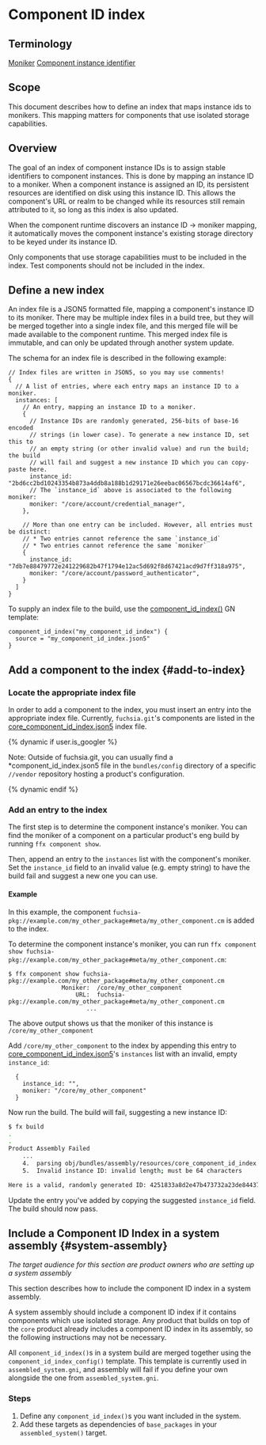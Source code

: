 # Component ID index

## Terminology

[Moniker](/docs/glossary?style=box#moniker)
[Component instance identifier](/docs/glossary?style=box#component-instance-identifier)

## Scope

This document describes how to define an index that maps instance ids to
monikers. This mapping matters for components that use isolated storage
capabilities.

## Overview

The goal of an index of component instance IDs is to assign stable identifiers
to component instances. This is done by mapping an instance ID to a moniker.
When a component instance is assigned an ID, its persistent resources are
identified on disk using this instance ID. This allows the component's URL or
realm to be changed while its resources still remain attributed to it, so long
as this index is also updated.

When the component runtime discovers an instance ID -> moniker mapping, it
automatically moves the component instance's existing storage directory to be
keyed under its instance ID.

Only components that use storage capabilities must to be included in the
index. Test components should not be included in the index.

## Define a new index

An index file is a JSON5 formatted file, mapping a component's instance ID to
its moniker. There may be multiple index files in a build tree, but they will
be merged together into a single index file, and this merged file will be made
available to the component runtime. This merged index file is immutable, and
can only be updated through another system update.

The schema for an index file is described in the following example:

```json5
// Index files are written in JSON5, so you may use comments!
{
  // A list of entries, where each entry maps an instance ID to a moniker.
  instances: [
    // An entry, mapping an instance ID to a moniker.
    {
      // Instance IDs are randomly generated, 256-bits of base-16 encoded
      // strings (in lower case). To generate a new instance ID, set this to
      // an empty string (or other invalid value) and run the build; the build
      // will fail and suggest a new instance ID which you can copy-paste here.
      instance_id: "2bd6cc2bd10243354b873a4ddb8a188b1d29171e26eebac06567bcdc36614af6",
      // The `instance_id` above is associated to the following moniker:
      moniker: "/core/account/credential_manager",
    },

    // More than one entry can be included. However, all entries must be distinct:
    // * Two entries cannot reference the same `instance_id`
    // * Two entries cannot reference the same `moniker`
    {
      instance_id: "7db7e88479772e241229682b47f1794e12ac5d692f8d67421acd9d7ff318a975",
      moniker: "/core/account/password_authenticator",
    }
  ]
}
```

To supply an index file to the build, use the
[component_id_index()](/build/component/component_id_index.gni) GN template:

```gn
component_id_index("my_component_id_index") {
  source = "my_component_id_index.json5"
}
```

## Add a component to the index {#add-to-index}

### Locate the appropriate index file

In order to add a component to the index, you must insert an entry into the
appropriate index file. Currently, `fuchsia.git`'s components are listed in the
[core_component_id_index.json5](/src/sys/core/core_component_id_index.json5)
index file.

{% dynamic if user.is_googler %}

Note: Outside of fuchsia.git, you can usually find a *component_id_index.json5
file in the `bundles/config` directory of a specific `//vendor` repository hosting
a product's configuration.

{% dynamic endif %}

### Add an entry to the index

The first step is to determine the component instance's moniker. You can find the
moniker of a component on a particular product's eng build by running `ffx component show`.

Then, append an entry to the `instances` list with the component's moniker.
Set the `instance_id` field to an invalid value (e.g. empty string) to have the
build fail and suggest a new one you can use.

#### Example

In this example, the component
`fuchsia-pkg://example.com/my_other_package#meta/my_other_component.cm` is added to the index.

To determine the component instance's moniker, you can run
`ffx component show fuchsia-pkg://example.com/my_other_package#meta/my_other_component.cm`:

```shell
$ ffx component show fuchsia-pkg://example.com/my_other_package#meta/my_other_component.cm
               Moniker:  /core/my_other_component
                   URL:  fuchsia-pkg://example.com/my_other_package#meta/my_other_component.cm
                      ...
```

The above output shows us that the moniker of this instance is `/core/my_other_component`

Add `/core/my_other_component` to the index by appending this entry to
[core_component_id_index.json5](/src/sys/core/core_component_id_index.json5)'s
`instances` list with an invalid, empty `instance_id`:

```json5
  {
    instance_id: "",
    moniker: "/core/my_other_component"
  }
```

Now run the build.  The build will fail, suggesting a new instance ID:

```bash
$ fx build
.
.
Product Assembly Failed
    ...
    4.  parsing obj/bundles/assembly/resources/core_component_id_index.json5
    5.  Invalid instance ID: invalid length; must be 64 characters

Here is a valid, randomly generated ID: 4251833a8d2e47b473732a23de84437e0b346a151ec1e7bdfd43b91e02f894a7
```

Update the entry you've added by copying the suggested `instance_id` field. The
build should now pass.

## Include a Component ID Index in a system assembly {#system-assembly}

_The target audience for this section are product owners who are setting up a
system assembly_

This section describes how to include the component ID index in a system
assembly.

A system assembly should include a component ID index if it contains components
which use isolated storage. Any product that builds on top of the `core`
product already includes a component ID index in its assembly, so the following
instructions may not be necessary.

All `component_id_index()`s in a system build are merged together using the
`component_id_index_config()` template. This template is currently used in
`assembled_system.gni`, and assembly will fail if you define your own alongside
the one from `assembled_system.gni`.

### Steps

1. Define any `component_id_index()`s you want included in the system.
1. Add these targets as dependencies of `base_packages` in your `assembled_system()`
target.

